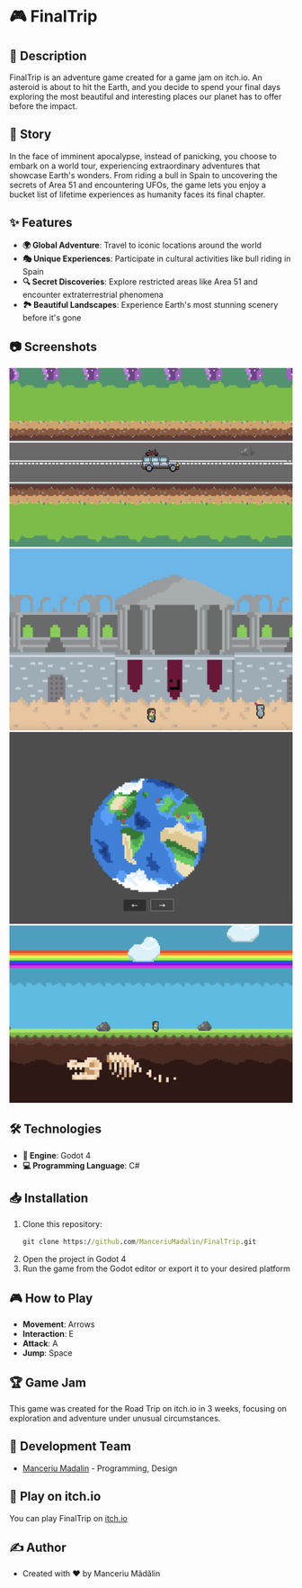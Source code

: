 # 🎮 FinalTrip

## 📖 Description
FinalTrip is an adventure game created for a game jam on itch.io. An asteroid is about to hit the Earth, and you decide to spend your final days exploring the most beautiful and interesting places our planet has to offer before the impact.

## 🌟 Story
In the face of imminent apocalypse, instead of panicking, you choose to embark on a world tour, experiencing extraordinary adventures that showcase Earth's wonders. From riding a bull in Spain to uncovering the secrets of Area 51 and encountering UFOs, the game lets you enjoy a bucket list of lifetime experiences as humanity faces its final chapter.

## ✨ Features
- **🌍 Global Adventure**: Travel to iconic locations around the world
- **🎭 Unique Experiences**: Participate in cultural activities like bull riding in Spain
- **🔍 Secret Discoveries**: Explore restricted areas like Area 51 and encounter extraterrestrial phenomena
- **🏞️ Beautiful Landscapes**: Experience Earth's most stunning scenery before it's gone

## 📷 Screenshots
![Screenshot 1](https://github.com/ManceriuMadalin/FinalTrip/blob/main/screenshots/screenshot1.jpeg)
![Screenshot 2](https://github.com/ManceriuMadalin/FinalTrip/blob/main/screenshots/screenshot2.jpeg)
![Screenshot 3](https://github.com/ManceriuMadalin/FinalTrip/blob/main/screenshots/screenshot3.jpeg)
![Screenshot 4](https://github.com/ManceriuMadalin/FinalTrip/blob/main/screenshots/screenshot4.jpeg)

## 🛠️ Technologies
- **🎲 Engine**: Godot 4
- **💻 Programming Language**: C#

## 📥 Installation
1. Clone this repository:
   ```bat
   git clone https://github.com/ManceriuMadalin/FinalTrip.git
   ```
3. Open the project in Godot 4
4. Run the game from the Godot editor or export it to your desired platform

## 🎮 How to Play
- **Movement**: Arrows
- **Interaction**: E
- **Attack**: A
- **Jump**: Space

## 🏆 Game Jam
This game was created for the Road Trip on itch.io in 3 weeks, focusing on exploration and adventure under unusual circumstances.

## 👥 Development Team
- [Manceriu Madalin](https://github.com/ManceriuMadalin) - Programming, Design

## 🎲 Play on itch.io
You can play FinalTrip on [itch.io](https://madalin-manceriu.itch.io/final-trip)
  
## ✍️ Author

- Created with ❤️ by Manceriu Mădălin
